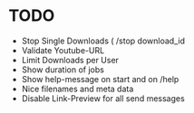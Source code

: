 # TODO

* Stop Single Downloads ( /stop download_id
* Validate Youtube-URL
* Limit Downloads per User
* Show duration of jobs 
* Show help-message on start and on /help
* Nice filenames and meta data
* Disable Link-Preview for all send messages
